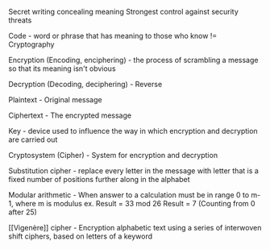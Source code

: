 Secret writing concealing meaning 
	Strongest control against security threats 

Code - word or phrase that has meaning to those who know != Cryptography

Encryption (Encoding, enciphering) - the process of scrambling a message so that its meaning isn't obvious

Decryption (Decoding, deciphering) - Reverse 

Plaintext - Original message

Ciphertext - The encrypted message

Key - device used to influence the way in which encryption and decryption are carried out

Cryptosystem (Cipher) - System for encryption and decryption


Substitution cipher - replace every letter in the message with letter that is a fixed number of positions further along in the alphabet

Modular arithmetic - When answer to a calculation must be in range 0 to m-1, where m is modulus
	ex. Result = 33 mod 26
	Result = 7 (Counting from 0 after 25) 


[[Vigenère]] cipher - Encryption alphabetic text using a series of interwoven shift ciphers, based on letters of a keyword